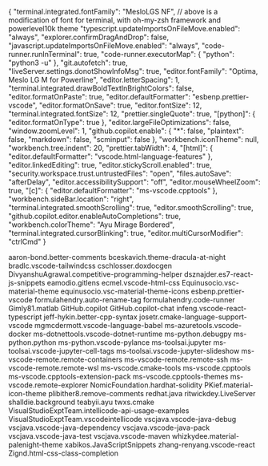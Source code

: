 {
    "terminal.integrated.fontFamily": "MesloLGS NF",
    // above is a modification of font for terminal, with oh-my-zsh framework and powerlevel10k theme
    "typescript.updateImportsOnFileMove.enabled": "always",
    "explorer.confirmDragAndDrop": false,
    "javascript.updateImportsOnFileMove.enabled": "always",
    "code-runner.runInTerminal": true,
    "code-runner.executorMap": {
        "python": "python3 -u"
    },
    "git.autofetch": true,
    "liveServer.settings.donotShowInfoMsg": true,
    "editor.fontFamily": "Optima, Meslo LG M for Powerline",
    "editor.letterSpacing": 1,
    "terminal.integrated.drawBoldTextInBrightColors": false,
    "editor.formatOnPaste": true,
    "editor.defaultFormatter": "esbenp.prettier-vscode",
    "editor.formatOnSave": true,
    "editor.fontSize": 12,
    "terminal.integrated.fontSize": 12,
    "prettier.singleQuote": true,
    "[python]": {
        "editor.formatOnType": true
    },
    "editor.largeFileOptimizations": false,
    "window.zoomLevel": 1,
    "github.copilot.enable": {
        "*": false,
        "plaintext": false,
        "markdown": false,
        "scminput": false
    },
    "workbench.iconTheme": null,
    "workbench.tree.indent": 20,
    "prettier.tabWidth": 4,
    "[html]": {
        "editor.defaultFormatter": "vscode.html-language-features"
    },
    "editor.linkedEditing": true,
    "editor.stickyScroll.enabled": true,
    "security.workspace.trust.untrustedFiles": "open",
    "files.autoSave": "afterDelay",
    "editor.accessibilitySupport": "off",
    "editor.mouseWheelZoom": true,
    "[c]": {
        "editor.defaultFormatter": "ms-vscode.cpptools"
    },
    "workbench.sideBar.location": "right",
    "terminal.integrated.smoothScrolling": true,
    "editor.smoothScrolling": true,
    "github.copilot.editor.enableAutoCompletions": true,
    "workbench.colorTheme": "Ayu Mirage Bordered",
    "terminal.integrated.cursorBlinking": true,
    "editor.multiCursorModifier": "ctrlCmd"
}




aaron-bond.better-comments
bceskavich.theme-dracula-at-night
bradlc.vscode-tailwindcss
cschlosser.doxdocgen
DivyanshuAgrawal.competitive-programming-helper
dsznajder.es7-react-js-snippets
eamodio.gitlens
ecmel.vscode-html-css
Equinusocio.vsc-material-theme
equinusocio.vsc-material-theme-icons
esbenp.prettier-vscode
formulahendry.auto-rename-tag
formulahendry.code-runner
Gimly81.matlab
GitHub.copilot
GitHub.copilot-chat
infeng.vscode-react-typescript
jeff-hykin.better-cpp-syntax
josetr.cmake-language-support-vscode
mgmcdermott.vscode-language-babel
ms-azuretools.vscode-docker
ms-dotnettools.vscode-dotnet-runtime
ms-python.debugpy
ms-python.python
ms-python.vscode-pylance
ms-toolsai.jupyter
ms-toolsai.vscode-jupyter-cell-tags
ms-toolsai.vscode-jupyter-slideshow
ms-vscode-remote.remote-containers
ms-vscode-remote.remote-ssh
ms-vscode-remote.remote-wsl
ms-vscode.cmake-tools
ms-vscode.cpptools
ms-vscode.cpptools-extension-pack
ms-vscode.cpptools-themes
ms-vscode.remote-explorer
NomicFoundation.hardhat-solidity
PKief.material-icon-theme
plibither8.remove-comments
redhat.java
ritwickdey.LiveServer
shalldie.background
teabyii.ayu
twxs.cmake
VisualStudioExptTeam.intellicode-api-usage-examples
VisualStudioExptTeam.vscodeintellicode
vscjava.vscode-java-debug
vscjava.vscode-java-dependency
vscjava.vscode-java-pack
vscjava.vscode-java-test
vscjava.vscode-maven
whizkydee.material-palenight-theme
xabikos.JavaScriptSnippets
zhang-renyang.vscode-react
Zignd.html-css-class-completion
